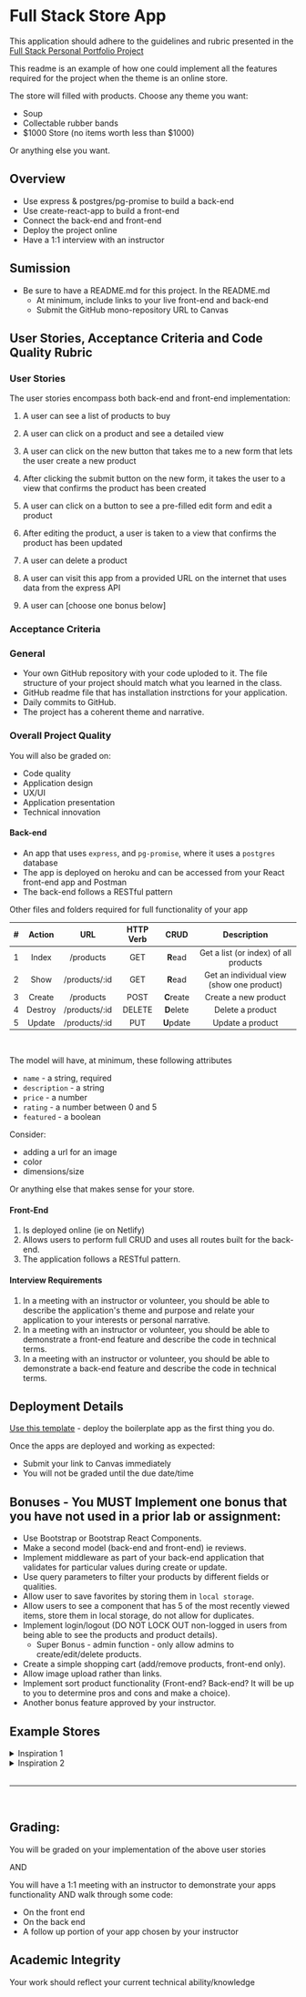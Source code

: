 # Full Stack Store App

This application should adhere to the guidelines and rubric presented in the [Full Stack Personal Portfolio Project](https://github.com/9-2-pursuit/project-full-stack-portfolio/)

This readme is an example of how one could implement all the features required for the project when the theme is an online store.

The store will filled with products. Choose any theme you want:

- Soup
- Collectable rubber bands
- $1000 Store (no items worth less than $1000)

Or anything else you want.

## Overview

- Use express & postgres/pg-promise to build a back-end
- Use create-react-app to build a front-end
- Connect the back-end and front-end
- Deploy the project online
- Have a 1:1 interview with an instructor

## Sumission

- Be sure to have a README.md for this project. In the README.md
  - At minimum, include links to your live front-end and back-end
  - Submit the GitHub mono-repository URL to Canvas

## User Stories, Acceptance Criteria and Code Quality Rubric

### User Stories

The user stories encompass both back-end and front-end implementation:

1. A user can see a list of products to buy
1. A user can click on a product and see a detailed view
1. A user can click on the new button that takes me to a new form that lets the user create a new product
1. After clicking the submit button on the new form, it takes the user to a view that confirms the product has been created
1. A user can click on a button to see a pre-filled edit form and edit a product
1. After editing the product, a user is taken to a view that confirms the product has been updated
1. A user can delete a product
1. A user can visit this app from a provided URL on the internet that uses data from the express API

1. A user can [choose one bonus below]

### Acceptance Criteria

### General

- Your own GitHub repository with your code uploded to it. The file structure of your project should match what you learned in the class.
- GitHub readme file that has installation instrctions for your application.
- Daily commits to GitHub.
- The project has a coherent theme and narrative.

### Overall Project Quality

You will also be graded on:

- Code quality
- Application design
- UX/UI
- Application presentation
- Technical innovation

#### Back-end

- An app that uses `express`, and `pg-promise`, where it uses a `postgres` database
- The app is deployed on heroku and can be accessed from your React front-end app and Postman
- The back-end follows a RESTful pattern

Other files and folders required for full functionality of your app

|  #  | Action  |      URL      | HTTP Verb |    CRUD    |                Description                |
| :-: | :-----: | :-----------: | :-------: | :--------: | :---------------------------------------: |
|  1  |  Index  |   /products   |    GET    |  **R**ead  |   Get a list (or index) of all products   |
|  2  |  Show   | /products/:id |    GET    |  **R**ead  | Get an individual view (show one product) |
|  3  | Create  |   /products   |   POST    | **C**reate |           Create a new product            |
|  4  | Destroy | /products/:id |  DELETE   | **D**elete |             Delete a product              |
|  5  | Update  | /products/:id |    PUT    | **U**pdate |             Update a product              |

<br />

The model will have, at minimum, these following attributes

- `name` - a string, required
- `description` - a string
- `price` - a number
- `rating` - a number between 0 and 5
- `featured` - a boolean

Consider:

- adding a url for an image
- color
- dimensions/size

Or anything else that makes sense for your store.

#### Front-End

1. Is deployed online (ie on Netlify)
1. Allows users to perform full CRUD and uses all routes built for the back-end.
1. The application follows a RESTful pattern.

#### Interview Requirements

1. In a meeting with an instructor or volunteer, you should be able to describe the application's theme and purpose and relate your application to your interests or personal narrative.
1. In a meeting with an instructor or volunteer, you should be able to demonstrate a front-end feature and describe the code in technical terms.
1. In a meeting with an instructor or volunteer, you should be able to demonstrate a back-end feature and describe the code in technical terms.

## Deployment Details

[Use this template](https://github.com/joinpursuit/pern-final-project-template) - deploy the boilerplate app as the first thing you do.

Once the apps are deployed and working as expected:

- Submit your link to Canvas immediately
- You will not be graded until the due date/time

## Bonuses - You MUST Implement one bonus that you have not used in a prior lab or assignment:

- Use Bootstrap or Bootstrap React Components.
- Make a second model (back-end and front-end) ie reviews.
- Implement middleware as part of your back-end application that validates for particular values during create or update.
- Use query parameters to filter your products by different fields or qualities.
- Allow user to save favorites by storing them in `local storage`.
- Allow users to see a component that has 5 of the most recently viewed items, store them in local storage, do not allow for duplicates.
- Implement login/logout (DO NOT LOCK OUT non-logged in users from being able to see the products and product details).
  - Super Bonus - admin function - only allow admins to create/edit/delete products.
- Create a simple shopping cart (add/remove products, front-end only).
- Allow image upload rather than links.
- Implement sort product functionality (Front-end? Back-end? It will be up to you to determine pros and cons and make a choice).
- Another bonus feature approved by your instructor.

## Example Stores

<details><summary>Inspiration 1</summary>

![](./assets/flow-hack.png)

</details>

<details><summary>Inspiration 2</summary>

![](./assets/neoboutique.png)

</details>

<br />
<hr />
<br />

## Grading:

You will be graded on your implementation of the above user stories

AND

You will have a 1:1 meeting with an instructor to demonstrate your apps functionality AND walk through some code:

- On the front end
- On the back end
- A follow up portion of your app chosen by your instructor

## Academic Integrity

Your work should reflect your current technical ability/knowledge
